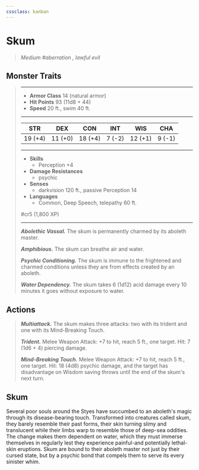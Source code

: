 ```yaml
---
cssclass: kanban
---
```


# Skum
>*Medium #aberration , lawful evil*
## Monster Traits
>___
>- **Armor Class** 14 (natural armor)
>- **Hit Points** 93 (11d8 + 44)
>- **Speed** 20 ft., swim 40 ft.
>___
>|STR|DEX|CON|INT|WIS|CHA|
>|:---:|:---:|:---:|:---:|:---:|:---:|
>|19 (+4)|11 (+0)|18 (+4)|7 (-2)|12 (+1)|9 (-1)|
>___
>- **Skills**
>	 - Perception +4
>- **Damage Resistances**
>	 - psychic
>- **Senses**
>	 - darkvision 120 ft., passive Perception 14
>- **Languages**
>	 - Common, Deep Speech, telepathy 60 ft.
>
> #cr5 (1,800 XP)
>___
>***Abolethic Vassal.*** The skum is permanently charmed by its aboleth master.  
>
>***Amphibious.*** The skum can breathe air and water.  
>
>***Psychic Conditioning.*** The skum is immune to the frightened and charmed conditions unless they are from effects created by an aboleth.  
>
>***Water Dependency.*** The skum takes 6 (1d12) acid damage every 10 minutes it goes without exposure to water.  
>
## Actions
>***Multiattack.*** The skum makes three attacks: two with its trident and one with its Mind-Breaking Touch.  
>
>***Trident.*** Melee Weapon Attack: +7 to hit, reach 5 ft., one target. Hit: 7 (1d6 + 4) piercing damage.  
>
>***Mind-Breaking Touch.*** Melee Weapon Attack: +7 to hit, reach 5 ft., one target. Hit: 18 (4d8) psychic damage, and the target has disadvantage on Wisdom saving throws until the end of the skum's next turn.
## Skum
Several poor souls around the Styes have succumbed to an aboleth's magic through its disease-bearing touch. Transformed into creatures called skum, they barely resemble their past forms, their skin turning slimy and translucent while their limbs warp to resemble those of deep-sea oddities. The change makes them dependent on water, which they must immerse themselves in regularly lest they experience painful-and potentially lethal-skin eruptions. Skum are bound to their aboleth master not just by their cursed state, but by a psychic bond that compels them to serve its every sinister whim.